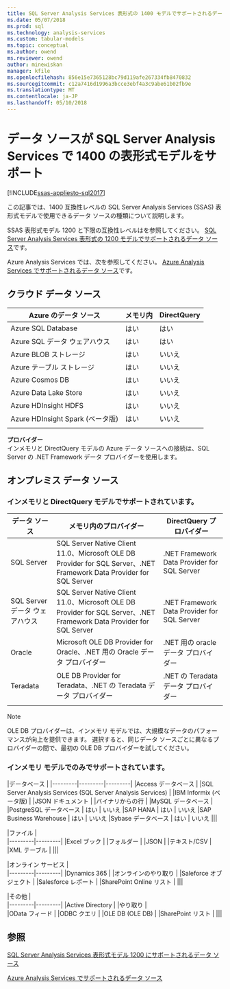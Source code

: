 ```yaml
---
title: SQL Server Analysis Services 表形式の 1400 モデルでサポートされるデータ ソース |Microsoft ドキュメント
ms.date: 05/07/2018
ms.prod: sql
ms.technology: analysis-services
ms.custom: tabular-models
ms.topic: conceptual
ms.author: owend
ms.reviewer: owend
author: minewiskan
manager: kfile
ms.openlocfilehash: 856e15e7365128bc79d119afe267334fb8470832
ms.sourcegitcommit: c12a7416d1996a3bcce3ebf4a3c9abe61b02fb9e
ms.translationtype: MT
ms.contentlocale: ja-JP
ms.lasthandoff: 05/10/2018
---
```

# <a name="data-sources-supported-in-sql-server-analysis-services-tabular-1400-models"></a>データ ソースが SQL Server Analysis Services で 1400 の表形式モデルをサポート

[!INCLUDE[ssas-appliesto-sql2017](../../includes/ssas-appliesto-sql2017.md)]

この記事では、1400 互換性レベルの SQL Server Analysis Services (SSAS) 表形式モデルで使用できるデータ ソースの種類について説明します。 

SSAS 表形式モデル 1200 と下限の互換性レベルはを参照してください。 [SQL Server Analysis Services 表形式の 1200 モデルでサポートされるデータ ソース](data-sources-supported-ssas-tabular.md)です。

Azure Analysis Services では、次を参照してください。 [Azure Analysis Services でサポートされるデータ ソース](https://docs.microsoft.com/azure/analysis-services/analysis-services-datasource)です。


## <a name="cloud-data-sources"></a>クラウド データ ソース

|Azure のデータ ソース  |メモリ内  |DirectQuery  |
|---------|---------|---------|
|Azure SQL Database     |   はい      |    はい      |
|Azure SQL データ ウェアハウス     |   はい      |   はい       |
|Azure BLOB ストレージ     |   はい       |    いいえ      |
|Azure テーブル ストレージ    |   はい       |    いいえ      |
|Azure Cosmos DB      |  はい        |  いいえ        |
|Azure Data Lake Store     |   はい       |    いいえ      |
|Azure HDInsight HDFS     |     はい     |   いいえ       |
|Azure HDInsight Spark (ベータ版)     |   はい       |   いいえ       |
||||

**プロバイダー**   
インメモリと DirectQuery モデルの Azure データ ソースへの接続は、SQL Server の .NET Framework データ プロバイダーを使用します。

## <a name="on-premises-data-sources"></a>オンプレミス データ ソース

### <a name="supported-by-in-memory-and-directquery-models"></a>インメモリと DirectQuery モデルでサポートされています。

|データ ソース | メモリ内のプロバイダー | DirectQuery プロバイダー |
|  --- | --- | --- |
| SQL Server |SQL Server Native Client 11.0、Microsoft OLE DB Provider for SQL Server、.NET Framework Data Provider for SQL Server | .NET Framework Data Provider for SQL Server |
| SQL Server データ ウェアハウス |SQL Server Native Client 11.0、Microsoft OLE DB Provider for SQL Server、.NET Framework Data Provider for SQL Server | .NET Framework Data Provider for SQL Server |
| Oracle |Microsoft OLE DB Provider for Oracle、.NET 用の Oracle データ プロバイダー |.NET 用の oracle データ プロバイダー | |
| Teradata |OLE DB Provider for Teradata、.NET の Teradata データ プロバイダー |.NET の Teradata データ プロバイダー | |
| | | |

> [!NOTE]
> OLE DB プロバイダーは、インメモリ モデルでは、大規模なデータのパフォーマンスが向上を提供できます。 選択すると、同じデータ ソースごとに異なるプロバイダーの間で、最初の OLE DB プロバイダーを試してください。  

### <a name="supported-by-in-memory-models-only"></a>インメモリ モデルでのみでサポートされています。

|データベース  |
|---------|---------|---------|
|Access データベース     | 
|SQL Server Analysis Services (SQL Server Analysis Services)     | 
|IBM Informix (ベータ版) | 
|JSON ドキュメント     | 
|バイナリからの行     | 
|MySQL データベース     | 
|PostgreSQL データベース    | はい | いいえ
|SAP HANA   | はい | いいえ
|SAP Business Warehouse    | はい | いいえ
|Sybase データベース     | はい | いいえ
|||

|ファイル  |  
|---------|---------|
|Excel ブック     |
|フォルダー     | 
|JSON | 
|テキスト/CSV    | 
|XML テーブル    | 
|||

|オンライン サービス  |  
|---------|---------|
|Dynamics 365      |
|オンラインのやり取り     |
|Saleforce オブジェクト    | 
|Salesforce レポート     |
|SharePoint Online リスト     |
|||

|その他  |  
|---------|---------|
|Active Directory      | 
|やり取り     |  
|OData フィード     | 
|ODBC クエリ     | 
|OLE DB (OLE DB)  | 
|SharePoint リスト | 
|||

## <a name="see-also"></a>参照

[SQL Server Analysis Services 表形式モデル 1200 にサポートされるデータ ソース](data-sources-supported-ssas-tabular.md)

[Azure Analysis Services でサポートされるデータ ソース](https://docs.microsoft.com/azure/analysis-services/analysis-services-datasource)   
